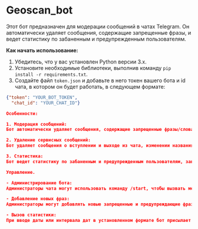 # Geoscan_bot
Этот бот предназначен для модерации сообщений в чатах Telegram. Он автоматически удаляет сообщения, содержащие запрещенные фразы, и ведет статистику по забаненным и предупрежденным пользователям.

**Как начать использование:**
1. Убедитесь, что у вас установлен Python версии 3.x.
2. Установите необходимые библиотеки, выполнив команду `pip install -r requirements.txt`.
3. Создайте файл `token.json` и добавьте в него токен вашего бота и id чата, в котором он будет работать, в следующем формате:

```json
{"token": "YOUR_BOT_TOKEN",
  "chat_id": "YOUR_CHAT_ID"}

Особенности:

1. Модерация сообщений:
Бот автоматически удаляет сообщения, содержащие запрещенные фразы/слова, которые указаны в файлах banned_phrases.json и warning_phrases.json. При обнаружении нарушения бот отправляет уведомление в чат.

2. Удаление сервисных сообщений:
Бот удаляет сообщения о вступлении и выходе из чата, изменении названия чата и другие служебные сообщения, которые не являются релевантными для пользователей.

3. Статистика:
Бот ведет статистику по забаненным и предупрежденным пользователям, записывая данные в файл banstat.json. Статистика включает количество забаненных сообщений и вынесенных предупреждений с указанием даты и времени события.

Управление.

- Администрирование бота:
Администраторы чата могут использовать команду /start, чтобы вызвать меню управления ботом и просмотреть статистику.

- Добавление новых фраз:
Администраторы могут добавлять новые запрещенные и предупреждающие фразы через команды бота.

- Вызов статистики:
При вводе даты или интервала дат в установленном формате бот присылает сообщение о количестве событий WARNING и BAN за выбранный промежуток времени или за указанную дату.
